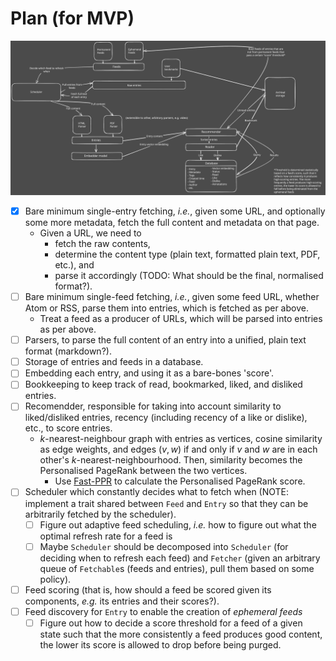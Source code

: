 # Plan (for MVP)

![Rough architecture diagram](sift.svg)

- [x] Bare minimum single-entry fetching, _i.e._, given some URL, and optionally some more metadata, fetch the full content and metadata on that page.
  - Given a URL, we need to
    - fetch the raw contents,
    - determine the content type (plain text, formatted plain text, PDF, etc.), and
    - parse it accordingly (TODO: What should be the final, normalised format?).
- [ ] Bare minimum single-feed fetching, _i.e._, given some feed URL, whether Atom or RSS, parse them into entries, which is fetched as per above.
  - Treat a feed as a producer of URLs, which will be parsed into entries as per above.
- [ ] Parsers, to parse the full content of an entry into a unified, plain text format (markdown?).
- [ ] Storage of entries and feeds in a database.
- [ ] Embedding each entry, and using it as a bare-bones 'score'.
- [ ] Bookkeeping to keep track of read, bookmarked, liked, and disliked entries.
- [ ] Recomendder, responsible for taking into account similarity to liked/disliked entries, recency (including recency of a like or dislike), etc., to score entries.
  - $k$-nearest-neighbour graph with entries as vertices, cosine similarity as edge weights, and edges $(v, w)$ if and only if $v$ and $w$ are in each other's $k$-nearest-neighbourhood. Then, similarity becomes the Personalised PageRank between the two vertices.
    - Use [Fast-PPR](https://doi.org/10.1145/2623330.2623745) to calculate the Personalised PageRank score.
- [ ] Scheduler which constantly decides what to fetch when (NOTE: implement a trait shared between `Feed` and `Entry` so that they can be arbitrarily fetched by the scheduler).
  - [ ] Figure out adaptive feed scheduling, _i.e._ how to figure out what the optimal refresh rate for a feed is 
  - [ ] Maybe `Scheduler` should be decomposed into `Scheduler` (for deciding when to refresh each feed) and `Fetcher` (given an arbitrary queue of `Fetchable`s (feeds and entries), pull them based on some policy).
- [ ] Feed scoring (that is, how should a feed be scored given its components, _e.g._ its entries and their scores?).
- [ ] Feed discovery for `Entry` to enable the creation of _ephemeral feeds_
  - [ ] Figure out how to decide a score threshold for a feed of a given state such that the more consistently a feed produces good content, the lower its score is allowed to drop before being purged.
